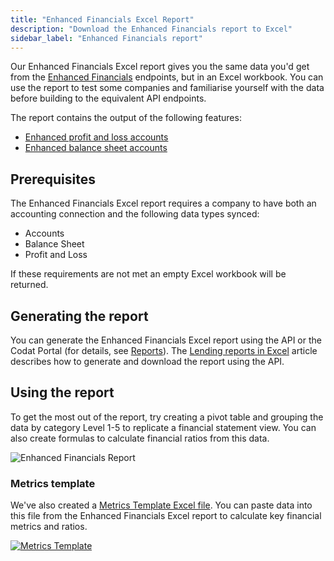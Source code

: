 ```yaml
---
title: "Enhanced Financials Excel Report"
description: "Download the Enhanced Financials report to Excel"
sidebar_label: "Enhanced Financials report"
---
```


Our Enhanced Financials Excel report gives you the same data you'd get from the [Enhanced Financials](/lending/enhanced-financials/overview) endpoints, but in an Excel workbook.  You can use the report to test some companies and familiarise yourself with the data before building to the equivalent API endpoints.

The report contains the output of the following features:

- [Enhanced profit and loss accounts](/lending/enhanced-financials/overview#endpoints)
- [Enhanced balance sheet accounts](/lending/enhanced-financials/overview#endpoints)

## Prerequisites

The Enhanced Financials Excel report requires a company to have both an accounting connection and the following data types synced:

- Accounts
- Balance Sheet
- Profit and Loss

If these requirements are not met an empty Excel workbook will be returned.

## Generating the report

You can generate the Enhanced Financials Excel report using the API or the Codat Portal (for details, see [Reports](/lending/portal/overview#reports)). The [Lending reports in Excel](/lending/excel/overview) article describes how to generate and download the report using the API.

## Using the report

To get the most out of the report, try creating a pivot table and grouping the data by category Level 1-5 to replicate a financial statement view.  You can also create formulas to calculate financial ratios from this data.

![Enhanced Financials Report](/img/lending/enhanced-financials.png "Enhanced Financials Report")

### Metrics template

We've also created a [Metrics Template Excel file](/documents/assess-metrics.xlsx).  You can paste data into this file from the Enhanced Financials Excel report to calculate key financial metrics and ratios.

[![Metrics Template](/img/lending/metrics-template.png "Metrics Template")](/documents/assess-metrics.xlsx)
